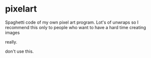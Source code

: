 # pixelart
Spaghetti code of my own pixel art program. Lot's of unwraps so I recommend this only to people who want to have a hard time creating images

really.

don't use this.